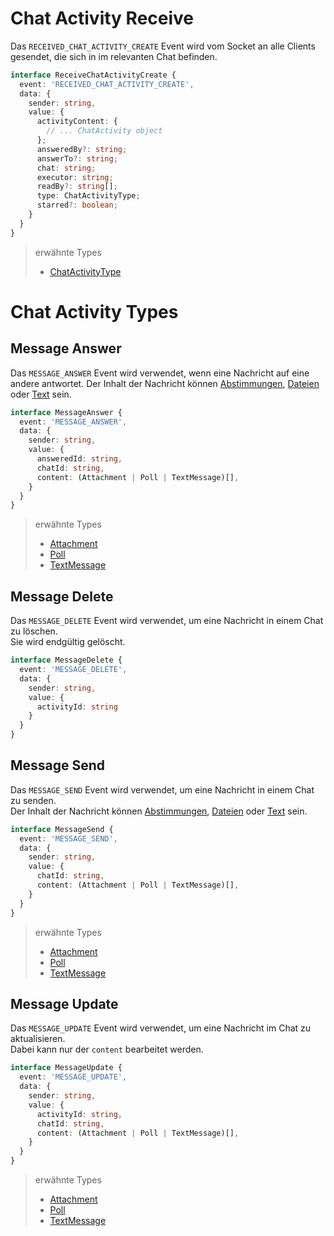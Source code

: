 # Chat Activity Receive

Das `RECEIVED_CHAT_ACTIVITY_CREATE` Event wird vom Socket an alle Clients gesendet, die sich in im relevanten Chat befinden.

```typescript
interface ReceiveChatActivityCreate {
  event: 'RECEIVED_CHAT_ACTIVITY_CREATE',
  data: {
    sender: string,
    value: {
      activityContent: {
        // ... ChatActivity object
      };
      answeredBy?: string;
      answerTo?: string;
      chat: string;
      executor: string;
      readBy?: string[];
      type: ChatActivityType;
      starred?: boolean;
    }
  }
}
```
> erwähnte Types
> - [ChatActivityType](../../types/ChatActivityType.md)

# Chat Activity Types

## Message Answer

Das `MESSAGE_ANSWER` Event wird verwendet, wenn eine Nachricht auf eine andere antwortet.
Der Inhalt der Nachricht können [Abstimmungen](../../types/messages/Poll.md), [Dateien](../../types/messages/Attachment.md) oder [Text](../../types/messages/TextMessage.md) sein.

```typescript
interface MessageAnswer {
  event: 'MESSAGE_ANSWER',
  data: {
    sender: string,
    value: {
      answeredId: string,
      chatId: string,
      content: (Attachment | Poll | TextMessage)[],
    }
  }
}
```

> erwähnte Types
> - [Attachment](../../types/messages/Attachment.md)
> - [Poll](../../types/messages/Poll.md)
> - [TextMessage](../../types/messages/TextMessage.md)

## Message Delete

Das `MESSAGE_DELETE` Event wird verwendet, um eine Nachricht in einem Chat zu löschen. \
Sie wird endgültig gelöscht.

```typescript
interface MessageDelete {
  event: 'MESSAGE_DELETE',
  data: {
    sender: string,
    value: {
      activityId: string
    }
  }
}
```

## Message Send

Das `MESSAGE_SEND` Event wird verwendet, um eine Nachricht in einem Chat zu senden. \
Der Inhalt der Nachricht können [Abstimmungen](../../types/messages/Poll.md), [Dateien](../../types/messages/Attachment.md) oder [Text](../../types/messages/TextMessage.md) sein.

```typescript
interface MessageSend {
  event: 'MESSAGE_SEND',
  data: {
    sender: string,
    value: {
      chatId: string, 
      content: (Attachment | Poll | TextMessage)[],
    }
  }
}
```

> erwähnte Types
> - [Attachment](../../types/messages/Attachment.md)
> - [Poll](../../types/messages/Poll.md)
> - [TextMessage](../../types/messages/TextMessage.md)

## Message Update

Das `MESSAGE_UPDATE` Event wird verwendet, um eine Nachricht im Chat zu aktualisieren. \
Dabei kann nur der `content` bearbeitet werden.

```typescript
interface MessageUpdate {
  event: 'MESSAGE_UPDATE',
  data: {
    sender: string,
    value: {
      activityId: string, 
      chatId: string,
      content: (Attachment | Poll | TextMessage)[],
    }
  }
}
```

> erwähnte Types
> - [Attachment](../../types/messages/Attachment.md)
> - [Poll](../../types/messages/Poll.md)
> - [TextMessage](../../types/messages/TextMessage.md)
